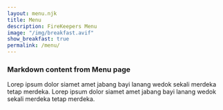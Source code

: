 ```yaml
---
layout: menu.njk
title: Menu
description: FireKeepers Menu
image: "/img/breakfast.avif"
show_breakfast: true
permalink: /menu/
---
```

### Markdown content from Menu page

Lorep ipsum dolor siamet amet jabang bayi lanang wedok sekali merdeka tetap merdeka. Lorep ipsum dolor siamet amet jabang bayi lanang wedok sekali merdeka tetap merdeka.
